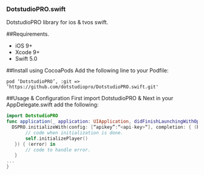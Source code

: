 ### DotstudioPRO.swift
DotstudioPRO library for ios & tvos swift.

##Requirements.
<ul><li>iOS 9+</li>
<li>Xcode 9+</li>
<li>Swift 5.0</li></ul>
  
##Install using CocoaPods
Add the following line to your Podfile:

```cocoapods
pod ‘DotstudioPRO’, :git => ’https://github.com/dotstudiopro/DotstudioPRO.swift.git'
```

##Usage & Configuration
First import DotstudioPRO & Next in your AppDelegate.swift add the following:

```swift
import DotstudioPRO
func application(_ application: UIApplication, didFinishLaunchingWithOptions launchOptions: [UIApplication.LaunchOptionsKey: Any]?) -> Bool {
  DSPRO.initializeWith(config: [“apikey”:“<api-key>“], completion: { (bInitialized) in
       // code when initialization is done.
       self.initializePlayer()
   }) { (error) in
       // code to handle error.
   }
...
}
```

